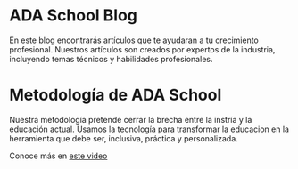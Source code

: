 # ADA School Blog

En este blog encontrarás artículos que te ayudaran a tu crecimiento profesional. 
Nuestros artículos son creados por expertos de la industria, incluyendo temas técnicos y habilidades profesionales.

# Metodología de ADA School
Nuestra metodología pretende cerrar la brecha entre la instría y la educación actual. Usamos la tecnología para transformar
la educacion en la herramienta que debe ser, inclusiva, práctica y personalizada.

Conoce más en [este video](https://www.youtube.com/watch?v=hDl7VoV2Q-s)
